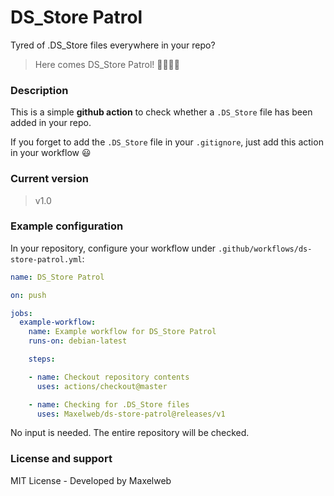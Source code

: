 # DS_Store Patrol

Tyred of .DS_Store files everywhere in your repo?

> Here comes DS_Store Patrol! 👮‍♂️👮‍♀️


### Description

This is a simple **github action** to check whether a `.DS_Store` file has been added in your repo.

If you forget to add the `.DS_Store` file in your `.gitignore`, just add this action in your workflow 😃

### Current version

> v1.0


### Example configuration

In your repository, configure your workflow under `.github/workflows/ds-store-patrol.yml`:


```yml
name: DS_Store Patrol

on: push

jobs:
  example-workflow:
    name: Example workflow for DS_Store Patrol
    runs-on: debian-latest

    steps:

    - name: Checkout repository contents
      uses: actions/checkout@master

    - name: Checking for .DS_Store files
      uses: Maxelweb/ds-store-patrol@releases/v1

```

No input is needed. The entire repository will be checked.

### License and support

MIT License - Developed by Maxelweb
